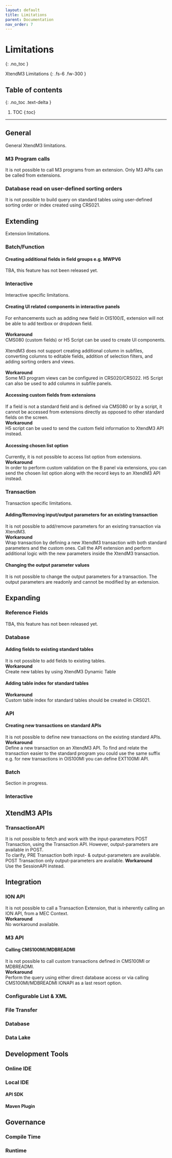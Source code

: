 ```yaml
---
layout: default
title: Limitations
parent: Documentation
nav_order: 7
---
```


# Limitations
{: .no_toc }

XtendM3 Limitations
{: .fs-6 .fw-300 }

## Table of contents
{: .no_toc .text-delta }

1. TOC
{:toc}

---

## General
General XtendM3 limitations.

### M3 Program calls
It is not possible to call M3 programs from an extension. Only M3 APIs can be called from extensions.
### Database read on user-defined sorting orders  
It is not possible to build query on standard tables using user-defined sorting order or index created using CRS021.

## Extending
Extension limitations.

### Batch/Function

#### Creating additional fields in field groups e.g. MWPV6
TBA, this feature has not been released yet.

### Interactive
Interactive specific limitations.
 
#### Creating UI related components in interactive panels
For enhancements such as adding new field in OIS100/E, extension will not be able to add textbox or dropdown field.  
<br>
**Workaround** <br>
CMS080 (custom fields) or H5 Script can be used to create UI components.  
<br>
XtendM3 does not support creating additional column in subfiles, converting columns to editable fields, addition of selection filters, and adding sorting orders and views.  
<br>
**Workaround** <br>
Some M3 program views can be configured in CRS020/CRS022.  H5 Script can also be used to add columns in subfile panels.  

#### Accessing custom fields from extensions
If a field is not a standard field and is defined via CMS080 or by a script, it cannot be accessed from extensions directly as opposed 
to other standard fields on the screen.
<br>
**Workaround** <br>
H5 script can be used to send the custom field information to XtendM3 API instead.

#### Accessing chosen list option
Currently, it is not possible to access list option from extensions.
<br>
**Workaround** <br>
In order to perform custom validation on the B panel via extensions, you can send the chosen list option along with the 
record keys to an XtendM3 API instead.

### Transaction
Transaction specific limitations.

#### Adding/Removing input/output parameters for an existing transaction
It is not possible to add/remove parameters for an existing transaction via XtendM3.
<br>
**Workaround** <br>
Wrap transaction by defining a new XtendM3 transaction with both standard parameters and the custom ones. Call the API 
extension and perform additional logic with the new parameters inside the XtendM3 transaction.

#### Changing the output parameter values
It is not possible to change the output parameters for a transaction. The output parameters are readonly and cannot be 
modified by an extension.

## Expanding
### Reference Fields
TBA, this feature has not been released yet.

### Database
#### Adding fields to existing standard tables
It is not possible to add fields to existing tables. 
<br>
**Workaround** <br> 
Create new tables by using XtendM3 Dynamic Table

#### Adding table index for standard tables 

**Workaround** <br> 
Custom table index for standard tables should be created in CRS021.

### API
#### Creating new transactions on standard APIs
It is not possible to define new transactions on the existing standard APIs.
<br>
**Workaround** <br>
Define a new transaction on an XtendM3 API. To find and relate the transaction easier to the standard program you could 
use the same suffix e.g. for new transactions in OIS100MI you can define EXT100MI API.

### Batch 
Section in progress.

### Interactive

## XtendM3 APIs
### TransactionAPI
It is not possible to fetch and work with the input-parameters POST Transaction, using the Transaction API. However, output-parameters are available in POST.
<br>
To clarify, PRE Transaction both input- & output-parameters are available. POST Transaction only output-parameters are available. 
**Workaround** <br>
Use the SessionAPI instead.

## Integration
### ION API
It is not possible to call a Transaction Extension, that is inherently calling an ION API, from a MEC Context.
<br>
**Workaround** <br>
No workaround available.

### M3 API
#### Calling CMS100MI/MDBREADMI
It is not possible to call custom transactions defined in CMS100MI or MDBREADMI.
<br>
**Workaround** <br>
Perform the query using either direct database access or via calling CMS100MI/MDBREADMI IONAPI as a last resort option.

### Configurable List & XML

### File Transfer

### Database

### Data Lake

## Development Tools
### Online IDE

### Local IDE
#### API SDK

#### Maven Plugin

## Governance
### Compile Time

### Runtime
